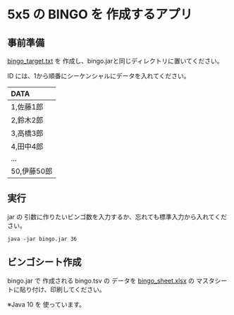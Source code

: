 # 5x5 の BINGO を 作成するアプリ


事前準備
--------

[bingo_target.txt](https://github.com/kouji-kojima/Bingo/blob/master/bingo_target.txt) を 作成し、bingo.jarと同じディレクトリに置いてください。

ID には、1から順番にシーケンシャルにデータを入れてください。

|DATA        |
|:-----------|
|1,佐藤1郎   |
|2,鈴木2郎   |
|3,高橋3郎   |
|4,田中4郎   |
|...         |
|50,伊藤50郎 |


実行
----

jar の 引数に作りたいビンゴ数を入力するか、忘れても標準入力から入れてください。

```
java -jar bingo.jar 36
```

ビンゴシート作成
---------------

bingo.jar で 作成される bingo.tsv の データを [bingo_sheet.xlsx](https://github.com/kouji-kojima/Bingo/blob/master/bingo_sheet.xlsx) の マスタシートに貼り付け、印刷してください。

※Java 10 を 使っています。
